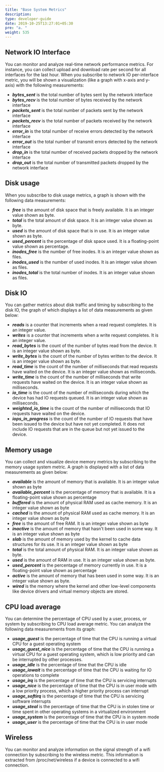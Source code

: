 ```yaml
---
title: "Base System Metrics"
description:
type: developer-guide
date: 2019-10-25T13:27:01+05:30
pre: "a. "
weight: 535
---
```

## Network IO Interface
You can monitor and analyze real-time network performance metrics.
For instance, you can collect upload and download rate per second for all interfaces for the last hour. When you subscribe to network IO per-interface metric,
you will be shown a visualization (like a graph with x-axis and y-axis) with the following measurements:

* ***bytes_sent*** is the total number of bytes sent by the network interface
* ***bytes_recv*** is the total number of bytes received by the network interface
* ***packets_sent*** is the total number of packets sent by the network interface
* ***packets_recv*** is the total number of packets received by the network interface
* ***error_in*** is the total number of receive errors detected by the network interface
* ***error_out*** is the total number of transmit errors detected by the network interface
* ***drop_in*** is the total number of received packets dropped by the network interface
* ***drop_out*** is the total number of transmitted packets dropped by the network interface

## Disk usage
When you subscribe to disk usage metrics, a graph is shown with the following data measurements:

* ***free*** is the amount of disk space that is freely available. It is an integer value shown as byte.
* ***total*** is the total amount of disk space. It is an integer value shown as byte.
* ***used*** is the amount of disk space that is in use. It is an integer value shown as byte.
* ***used_percent*** is the percentage of disk space used. It is a floating-point value shown as percentage.
* ***inodes_free*** is the number of free inodes. It is an integer value shown as files.
* ***inodes_used*** is the number of used inodes. It is an integer value shown as files.
* ***inodes_total*** is the total number of inodes. It is an integer value shown as files.

## Disk IO
You can gather metrics about disk traffic and timing by subscribing
to the disk IO, the graph of which displays a list of data measurements as given below:

* ***reads*** is a counter that increments when a read request completes. It is an integer value.
* ***writes*** is a counter that increments when a write request completes. It is an integer value.
* ***read_bytes*** is the count of the number of bytes read from the device. It is an integer value shown as byte.
* ***write_bytes*** is the count of the number of bytes written to the device. It is an integer value shown as byte.
* ***read_time*** is the count of the number of milliseconds that read requests have waited on the device. It is an integer value shown as milliseconds.
* ***write_time*** is the count of the number of milliseconds that write requests have waited on the device. It is an integer value shown as milliseconds.
* ***io_time*** is the count of the number of milliseconds during which the device has had IO requests queued. It is an integer value shown as milliseconds.
* ***weighted_io_time*** is the count of the number of milliseconds that IO requests have waited on the device.
* ***iops_in_progress*** is the count of the number of IO requests that have been issued to the device but have not yet completed. It does not include IO requests that are in the queue but not yet issued to the device.

## Memory usage
You can collect and visualize device memory metrics by subscribing to the memory usage system metric. A graph is displayed with a list of data measurements as given below:

* ***available*** is the amount of memory that is available. It is an integer value shown as byte
* ***available_percent*** is the percentage of memory that is available. It is a floating-point value shown as percentage
* ***buffered*** is the amount of physical RAM used as cache memory. It is an integer value shown as byte
* ***cached*** is the amount of physical RAM used as cache memory. It is an integer value shown as byte
* ***free*** is the amount of free RAM. It is an integer value shown as byte
* ***inactive*** is the amount of memory that hasn't been used in some way. It is an integer value shown as byte
* ***slab*** is the amount of memory used by the kernel to cache data structures for its use. It is an integer value shown as byte
* ***total*** is the total amount of physical RAM. It is an integer value shown as byte.
* ***used*** is the amount of RAM in use. It is an integer value shown as byte.
* ***used_percent*** is the percentage of memory currently in use. It is a floating-point value shown as percentage
* ***active*** is the amount of memory that has been used in some way. It is an integer value shown as byte.
* ***wired*** is the memory where the kernel and other low-level components like device drivers and virtual memory objects are stored.

## CPU load average
You can determine the percentage of CPU used by a user, process, or system by subscribing to CPU load average metric. You can analyze the following data measurements from its graph:

* ***usage_guest*** is the percentage of time that the CPU is running a virtual CPU for a guest operating system
* ***usage_guest_nice*** is the percentage of time that the CPU is running a virtual CPU for a guest operating system, which is low priority and can be interrupted by other processes.
* ***usage_idle*** is the percentage of time that the CPU is idle
* ***usage_iowait*** is the percentage of time that the CPU is waiting for IO operations to complete
* ***usage_irq*** is the percentage of time that the CPU is servicing interrupts
* ***usage_nice*** is the percentage of time that the CPU is in user mode with a low priority process, which a higher priority process can interrupt
* ***usage_softirq*** is the percentage of time that the CPU is servicing software interrupts 
* ***usage_steal*** is the percentage of time that the CPU is in stolen time or time spent in other operating systems in a virtualized environment
* ***usage_system*** is the percentage of time that the CPU is in system mode
* ***usage_user*** is the percentage of time that the CPU is in user mode

## Wireless
You can monitor and analyze information on the signal strength of a wifi connection by subscribing to the wireless metric. This information is extracted from /proc/net/wireless if a device is connected to a wifi connection.